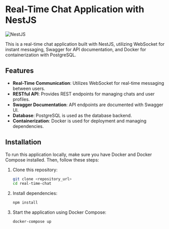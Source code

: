 # Real-Time Chat Application with NestJS

![NestJS](https://nestjs.com/img/logo_text.svg)

This is a real-time chat application built with NestJS, utilizing WebSocket for instant messaging, Swagger for API documentation, and Docker for containerization with PostgreSQL.

## Features

- **Real-Time Communication**: Utilizes WebSocket for real-time messaging between users.
- **RESTful API**: Provides REST endpoints for managing chats and user profiles.
- **Swagger Documentation**: API endpoints are documented with Swagger UI.
- **Database**: PostgreSQL is used as the database backend.
- **Containerization**: Docker is used for deployment and managing dependencies.

## Installation

To run this application locally, make sure you have Docker and Docker Compose installed. Then, follow these steps:

1. Clone this repository:
   ```bash
   git clone <repository_url>
   cd real-time-chat
   ```
2. Install dependencies:

   ```bash
   npm install
   ```

3. Start the application using Docker Compose:
   ```bash
   docker-compose up
   ```
